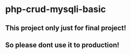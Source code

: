 # php-crud-mysqli-basic

## This project only just for final project!
## So please dont use it to production!